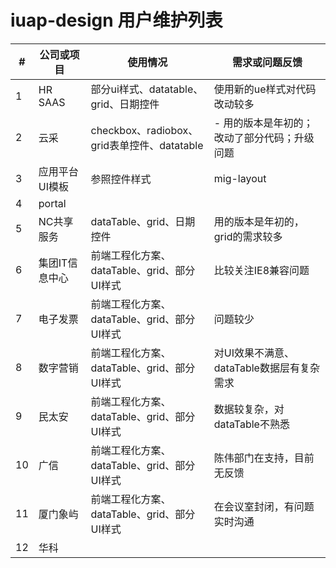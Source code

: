 # iuap-design 用户维护列表

| # | 公司或项目 | 使用情况 | 需求或问题反馈 |
| --- | --- | --- | --- |
| 1 | HR SAAS | 部分ui样式、datatable、grid、日期控件| 使用新的ue样式对代码改动较多|
| 2 | 云采 | checkbox、radiobox、grid表单控件、datatable | - 用的版本是年初的；改动了部分代码；升级问题 |
| 3 | 应用平台UI模板 | 参照控件样式 | mig-layout |
| 4 | portal | | |
| 5 | NC共享服务 | dataTable、grid、日期控件 | 用的版本是年初的，grid的需求较多 |
| 6 | 集团IT信息中心 | 前端工程化方案、dataTable、grid、部分UI样式 | 比较关注IE8兼容问题 |
| 7 | 电子发票 | 前端工程化方案、dataTable、grid、部分UI样式 | 问题较少 |
| 8 | 数字营销 | 前端工程化方案、dataTable、grid、部分UI样式 | 对UI效果不满意、dataTable数据层有复杂需求 |
| 9 | 民太安 | 前端工程化方案、dataTable、grid、部分UI样式 | 数据较复杂，对dataTable不熟悉 |
| 10 | 广信 |  前端工程化方案、dataTable、grid、部分UI样式 | 陈伟部门在支持，目前无反馈 |
| 11 | 厦门象屿 | 前端工程化方案、dataTable、grid、部分UI样式 | 在会议室封闭，有问题实时沟通 |
| 12 | 华科 | | |
